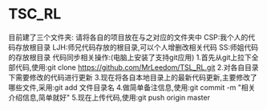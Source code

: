 # TSC_RL
目前建了三个文件夹:
请将各自的项目放在与之对应的文件夹中
CSP:我个人的代码存放根目录
LJH:师兄代码存放的根目录,可以个人增删改相关代码
SS:师姐代码的存放根目录
代码同步相关操作:(电脑上安装了支持git应用)
1.首先从git上拉下全部代码,使用:git clone https://github.com/MrLeedom/TSL_RL.git
2.对各自目录下需要修改的代码进行更新
3.现在将各自本地目录上的最新代码更新,主要修改了哪些文件,采用:git add 文件目录名 
4.做简单备注信息,使用:git commit -m "相关介绍信息,简单就好"
5.现在上传代码,使用:git push origin master